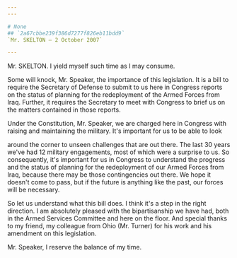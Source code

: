 ```yaml
---
---

# None
## `2a67cbbe239f386d7277f826eb11bdd9`
`Mr. SKELTON — 2 October 2007`

---
```



Mr. SKELTON. I yield myself such time as I may consume.

Some will knock, Mr. Speaker, the importance of this legislation. It 
is a bill to require the Secretary of Defense to submit to us here in 
Congress reports on the status of planning for the redeployment of the 
Armed Forces from Iraq. Further, it requires the Secretary to meet with 
Congress to brief us on the matters contained in those reports.

Under the Constitution, Mr. Speaker, we are charged here in Congress 
with raising and maintaining the military. It's important for us to be 
able to look


around the corner to unseen challenges that are out there. The last 30 
years we've had 12 military engagements, most of which were a surprise 
to us. So consequently, it's important for us in Congress to understand 
the progress and the status of planning for the redeployment of our 
Armed Forces from Iraq, because there may be those contingencies out 
there. We hope it doesn't come to pass, but if the future is anything 
like the past, our forces will be necessary.

So let us understand what this bill does. I think it's a step in the 
right direction. I am absolutely pleased with the bipartisanship we 
have had, both in the Armed Services Committee and here on the floor. 
And special thanks to my friend, my colleague from Ohio (Mr. Turner) 
for his work and his amendment on this legislation.

Mr. Speaker, I reserve the balance of my time.